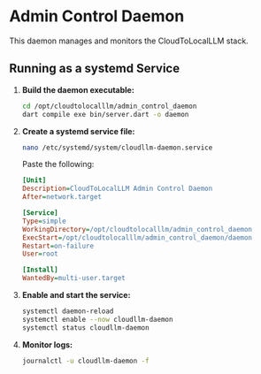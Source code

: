 # Admin Control Daemon

This daemon manages and monitors the CloudToLocalLLM stack.

## Running as a systemd Service

1. **Build the daemon executable:**
   ```bash
   cd /opt/cloudtolocalllm/admin_control_daemon
   dart compile exe bin/server.dart -o daemon
   ```

2. **Create a systemd service file:**
   ```bash
   nano /etc/systemd/system/cloudllm-daemon.service
   ```
   Paste the following:
   ```ini
   [Unit]
   Description=CloudToLocalLLM Admin Control Daemon
   After=network.target

   [Service]
   Type=simple
   WorkingDirectory=/opt/cloudtolocalllm/admin_control_daemon
   ExecStart=/opt/cloudtolocalllm/admin_control_daemon/daemon
   Restart=on-failure
   User=root

   [Install]
   WantedBy=multi-user.target
   ```

3. **Enable and start the service:**
   ```bash
   systemctl daemon-reload
   systemctl enable --now cloudllm-daemon
   systemctl status cloudllm-daemon
   ```

4. **Monitor logs:**
   ```bash
   journalctl -u cloudllm-daemon -f
   ``` 